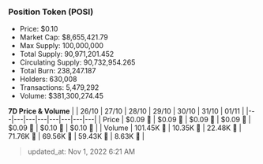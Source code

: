 
  ### Position Token (POSI)
  - Price: $0.10
  - Market Cap: $8,655,421.79
  - Max Supply: 100,000,000
  - Total Supply: 90,971,201.452
  - Circulating Supply: 90,732,954.265
  - Total Burn: 238,247.187
  - Holders: 630,008
  - Transactions: 5,479,292
  - Volume: $381,300,274.45

  **7D Price & Volume**
  | | 26&#x2F;10 | 27&#x2F;10 | 28&#x2F;10 | 29&#x2F;10 | 30&#x2F;10 | 31&#x2F;10 | 01&#x2F;11 |
  |---|---|---|---|---|---|---|---|
  | Price | $0.09 🚀 | $0.09 🔻 | $0.09 🚀 | $0.09 🚀 | $0.09 🚀 | $0.10 🚀 | $0.10 🚀 |
  | Volume | 101.45K 🚀 | 10.35K 🔻 | 22.48K 🚀 | 71.76K 🚀 | 69.56K 🔻 | 59.43K 🔻 | 8.63K 🔻 |

  > updated_at: Nov 1, 2022 6:21 AM
